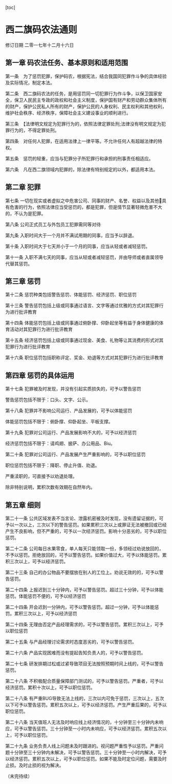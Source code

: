 [toc]

# 西二旗码农法通则

修订日期 二零一七年十二月十六日


## 第一章 码农法任务、基本原则和适用范围

第一条　为了惩罚犯罪，保护码农，根据宪法，结合我国同犯罪作斗争的具体经验及实际情况，制定本法。

第二条　西二旗码农法的任务，是用惩罚同一切犯罪行为作斗争，以保卫国家安全，保卫人民民主专政的政权和社会主义制度，保护国有财产和劳动群众集体所有的财产，保护公民私人所有的财产，保护公民的人身权利、民主权利和其他权利，维护社会秩序、经济秩序，保障社会主义建设事业的顺利进行。

第三条　【法律明文规定为犯罪行为的，依照法律定罪处刑;法律没有明文规定为犯罪行为的，不得定罪处刑。

第四条　对任何人犯罪，在适用法律上一律平等。不允许任何人有超越法律的特权。

第五条　惩罚的轻重，应当与犯罪分子所犯罪行和承担的刑事责任相适应。

第六条　凡在西二旗领域内犯罪的，除法律有特别规定的以外，都适用本法。


## 第二章 犯罪

第七条 一切在现实或者虚拟之中危害公司、同事的财产、名誉、权益以及其他具有危害的行为，依照法律应当受惩罚的，都是犯罪，但是情节显著轻微危害不大的，不认为是犯罪。

第八条 公司正式员工与外包员工犯罪需同等对待

第九条 入职时间大于一个月并不满试用期的同事，应当予以辞退。

第十条 入职时间大于七天并小于一个月的同事，应当从轻或者减轻惩罚。

第十一条 入职不满七天的同事，应当从轻或者减轻惩罚，并由导师或者直属领导代替其惩罚。


## 第三章 惩罚

第十二条 惩罚种类包括警告惩罚、体能惩罚、经济惩罚、职位惩罚

第十三条 警告惩罚包括上级或同事通过语言、文字等通过优雅的方式对其犯罪行为进行批评教育

第十四条 体能惩罚包括上级或同事通过俯卧撑、仰卧起坐等有益于身体健康的体育活动对其犯罪行为进行批评教育

第十五条 经济惩罚包括上级或同事通过现金、美食、礼物等让其消费的形式对其犯罪行为进行批评教育

第十六条 职位惩罚包括职称评定、奖金、劝退等方式对其犯罪行为进行批评教育

## 第四章 惩罚的具体运用

第十七条 犯罪被及时发现，并没有引起实质损失的，可予以警告惩罚

警告惩罚包括不限于：口头、文字、公示。

第十八条 犯罪并不影响公司运行、产品发展的，可予以体能惩罚

体能惩罚包括不限于：俯卧撑、仰卧起坐、平板支撑。

第十九条 犯罪对公司运行、产品发展影响不大的，可予以经济惩罚

经济惩罚包括不限于：请鸡翅、披萨、办公用品、Biu。

第二十条 犯罪对公司运行、产品发展产生严重影响的，可予以职位惩罚

职位惩罚包括不限于：降职、停止升值、劝退。

严重渎职的，可直接予以劝退处理。

除非特别说明，累积次数有效期在自然年内。

## 第五章 细则

第二十一条 公共区域发表不当言论、泄露机密被及时发现，没有遗留证据的，可予以一次以上，三次以下的警告惩罚。如果累积三次以上或罪证无法被撤回或已经产生不良影响，但不严重的，可予以一次经济惩罚。影响十分恶劣的，可予以职位惩罚。


第二十二条 公司每日水果零食，单人每天只能领取一份，多领经过劝说放回的，不予以惩罚。拒绝放回的，可予以警告惩罚。如果价值过大，可予以体能惩罚。累积三次以上，可予以经济惩罚。

第二十三条 自己的办公物品不要摆放在别人的工位上。劝说无效的的，可予以警告惩罚。

第二十四条 上报迟到三十分钟内，可予以警告惩罚。超过三十分钟，可予以体能惩罚。体能惩罚不便的，可予以经济惩罚

第二十四条 开会迟到一分钟内，可予以警告惩罚。超过一分钟，可予以体能惩罚。累积三次以上，可予以经济惩罚

第二十四条 无理由否定产品经理需求的，可予以警告惩罚。累积三次以上，可予以职位惩罚

第二十五条 与产品经理讨论需求时态度恶劣的，可予以警告惩罚。

第二十六条 产品实现困难而没有提起告知负责人的，可予以警告惩罚。

第二十七条 研发排期过松或过紧导致项目无法按照预期时间上线的，可予以警告惩罚。

第二十八条 不积极配合质量保障部门测试的，可予以警告惩罚。严重者，可予以经济惩罚。累积十次以上，可予以职位惩罚。

第二十八条 有严重BUG导致无法上线的，三次以内可免于惩罚，三次以上，五次以下可予以警告惩罚。累积五次以上，可予以经济惩罚。产生严重后果的，可予以职位惩罚。

第二十八条 当天值班人无法及时响应线上经济情况的，十分钟至三十分钟内未响应，可予以警告惩罚。三十分钟至一小时内未响应，可予以经济惩罚。累积五次以上，可予以职位惩罚。

第二十九条 业务负责人线上问题未及时跟进的。视问题严重性予以惩罚。严重问题十分钟至三十分钟内未解决，可予以警告惩罚。三十分钟至一小时内解决，可予以经济惩罚。累积五次以上，可予以职位惩罚。如果不能及时定位问题，需要及时止损。及时止损的视为解决。



（未完待续）